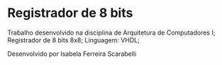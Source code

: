 # Registrador de 8 bits 
Trabalho desenvolvido na disciplina de Arquitetura de Computadores I;
Registrador de 8 bits 8x8;
Linguagem: VHDL;


Desenvolvido por Isabela Ferreira Scarabelli
